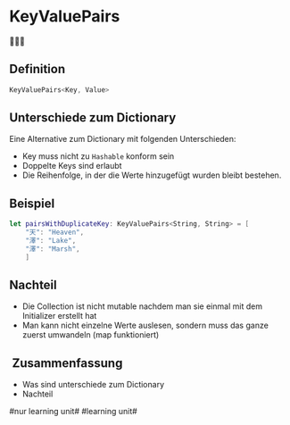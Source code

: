# KeyValuePairs
🧑‍🤝‍🧑

## Definition

```swift
KeyValuePairs<Key, Value>
```

## Unterschiede zum Dictionary
Eine Alternative zum Dictionary mit folgenden Unterschieden:

- Key muss nicht zu `Hashable` konform sein
- Doppelte Keys sind erlaubt
- Die Reihenfolge, in der die Werte hinzugefügt wurden bleibt bestehen.


## Beispiel

```swift
let pairsWithDuplicateKey: KeyValuePairs<String, String> = [
    "天": "Heaven",
    "澤": "Lake",
    "澤": "Marsh",
	]
```


## Nachteil
- Die Collection ist nicht mutable nachdem man sie einmal mit dem Initializer erstellt hat
- Man kann nicht einzelne Werte auslesen, sondern muss das ganze zuerst umwandeln (map funktioniert)

##  Zusammenfassung
- Was sind unterschiede zum Dictionary
- Nachteil

#nur learning unit# #learning unit#
